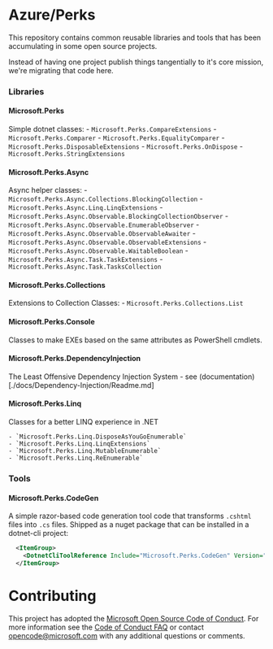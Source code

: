 # Azure/Perks

This repository contains common reusable libraries and tools that has been accumulating in some open source projects.  

Instead of having one project publish things tangentially to it's core mission, we're migrating that code here.

### Libraries 

#### Microsoft.Perks
Simple dotnet classes:
    - `Microsoft.Perks.CompareExtensions`
    - `Microsoft.Perks.Comparer`
    - `Microsoft.Perks.EqualityComparer`
    - `Microsoft.Perks.DisposableExtensions`
    - `Microsoft.Perks.OnDispose`
    - `Microsoft.Perks.StringExtensions`

#### Microsoft.Perks.Async
Async helper classes:
    - `Microsoft.Perks.Async.Collections.BlockingCollection`
    - `Microsoft.Perks.Async.Linq.LinqExtensions`
    - `Microsoft.Perks.Async.Observable.BlockingCollectionObserver`
    - `Microsoft.Perks.Async.Observable.EnumerableObserver`
    - `Microsoft.Perks.Async.Observable.ObservableAwaiter`
    - `Microsoft.Perks.Async.Observable.ObservableExtensions`
    - `Microsoft.Perks.Async.Observable.WaitableBoolean`
    - `Microsoft.Perks.Async.Task.TaskExtensions`
    - `Microsoft.Perks.Async.Task.TasksCollection`

#### Microsoft.Perks.Collections
Extensions to Collection Classes:
    - `Microsoft.Perks.Collections.List`

#### Microsoft.Perks.Console
Classes to make EXEs based on the same attributes as PowerShell cmdlets.
    
#### Microsoft.Perks.DependencyInjection
The Least Offensive Dependency Injection System 
    - see (documentation)[./docs/Dependency-Injection/Readme.md]
    
#### Microsoft.Perks.Linq

Classes for a better LINQ experience in .NET 

    - `Microsoft.Perks.Linq.DisposeAsYouGoEnumerable`
    - `Microsoft.Perks.Linq.LinqExtensions`
    - `Microsoft.Perks.Linq.MutableEnumerable`
    - `Microsoft.Perks.Linq.ReEnumerable`

### Tools 

#### Microsoft.Perks.CodeGen

A simple razor-based code generation tool code that transforms `.cshtml` files into `.cs` files. 
Shipped as a nuget package that can be installed in a dotnet-cli project:


``` xml
  <ItemGroup>
    <DotnetCliToolReference Include="Microsoft.Perks.CodeGen" Version="1.0.0" />
  </ItemGroup>
```



#### 
# Contributing

This project has adopted the [Microsoft Open Source Code of Conduct](https://opensource.microsoft.com/codeofconduct/). For more information see the [Code of Conduct FAQ](https://opensource.microsoft.com/codeofconduct/faq/) or contact [opencode@microsoft.com](mailto:opencode@microsoft.com) with any additional questions or comments.
